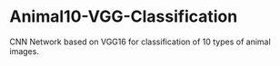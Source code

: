 # Animal10-VGG-Classification
CNN Network based on VGG16 for classification of 10 types of animal images.
